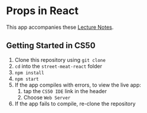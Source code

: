 # Props in React

This app accompanies these [Lecture Notes](https://github.com/upperlinecode/CS-and-the-City-Curriculum/blob/with-unit-2/react/3-react.md).

## Getting Started in CS50

1. Clone this repository using `git clone`
2. `cd` into the `street-meat-react` folder
3. `npm install`
4. `npm start`
5. If the app compiles with errors, to view the live app:
    1. tap the `CS50 IDE` link in the header
    2. Choose `Web Server`
6. If the app fails to compile, re-clone the repository
